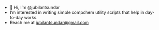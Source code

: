 - 👋 Hi, I’m @jubilantsundar
- I’m interested in writing simple compchem utility scripts that help in day-to-day works.
- Reach me at jubilantsundar@gmail.com

<!---
jubilantsundar/jubilantsundar is a ✨ special ✨ repository because its `README.md` (this file) appears on your GitHub profile.
You can click the Preview link to take a look at your changes.
--->

